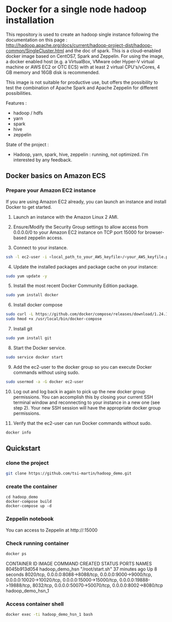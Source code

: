 Docker for a single node hadoop installation
============================================

This repository is used to create an hadoop single instance following the documentation on this page :
http://hadoop.apache.org/docs/current/hadoop-project-dist/hadoop-common/SingleCluster.html and the doc
of spark. This is a cloud-enabled docker image based on CentOS7, Spark and Zeppelin. For using the image, a docker enabled host (e.g. a VirtualBox, VMware oder Hyper-V virtual machine or AWS EC2 or OTC ECS) with at least 2 virtual CPU's/vCores, 4 GB memory and 16GB disk is recommended.

This image is not suitable for productive use, but offers the possibility to test the combination of Apache Spark and Apache Zeppelin for different possibilities.

Features :

* hadoop / hdfs
* yarn
* spark
* hive
* zeppelin

State of the project :

* Hadoop, yarn, spark, hive, zeppelin : running, not optimized. I'm interested by any feedback.


Docker basics on Amazon ECS
---------------------------

### Prepare your Amazon EC2 instance

If you are using Amazon EC2 already, you can launch an instance and install Docker to get started. 

1. Launch an instance with the Amazon Linux 2 AMI. 

2. Ensure/Modify the Security Group settings to allow access from 0.0.0.0/0 to your Amazon EC2 instance on TCP port 15000 for browser-based zeppelin access.

3. Connect to your instance. 
```bash
ssh -l ec2-user -i <local_path_to_your_AWS_keyfile>/<your_AWS_keyfile.pem> <Instance IP or FQDN> 
```

4. Update the installed packages and package cache on your instance: 
```bash
sudo yum update -y
```

5. Install the most recent Docker Community Edition package.
```bash
sudo yum install docker
```

6. Install docker compose
```bash
sudo curl -L https://github.com/docker/compose/releases/download/1.24.1/docker-compose-`uname -s`-`uname -m` -o /usr/local/bin/docker-compose
sudo hmod +x /usr/local/bin/docker-compose
```

7. Install git
```bash
sudo yum install git
```

8. Start the Docker service.
```bash
sudo service docker start
```

9. Add the ec2-user to the docker group so you can execute Docker commands without using sudo. 
```bash
sudo usermod -a -G docker ec2-user
```

10. Log out and log back in again to pick up the new docker group permissions. You can accomplish this by closing your current SSH terminal window and reconnecting to your instance in a new one (see step 2). Your new SSH session will have the appropriate docker group permissions. 

11. Verify that the ec2-user can run Docker commands without sudo. 
```bash
docker info
```

Quickstart
----------

### clone the project

```bash
git clone https://github.com/tsi-martin/hadoop_demo.git
```

### create the container

```
cd hadoop_demo
docker-compose build
docker-compose up -d
```

### Zeppelin notebook

You can access to Zeppelin at http://<Instance IP or FQDN>:15000

### Check running container

```bash
docker ps
```

CONTAINER ID        IMAGE               COMMAND             CREATED             STATUS              PORTS                                                                                                                                                                                                NAMES
8045b913d054        hadoop_demo_hsn     "/root/start.sh"    37 minutes ago      Up 8 seconds        8020/tcp, 0.0.0.0:8088->8088/tcp, 0.0.0.0:9000->9000/tcp, 0.0.0.0:10020->10020/tcp, 0.0.0.0:15000->15000/tcp, 0.0.0.0:19888->19888/tcp, 8032/tcp, 0.0.0.0:50070->50070/tcp, 0.0.0.0:8002->8080/tcp   hadoop_demo_hsn_1


### Access container shell

```bash
docker exec -ti hadoop_demo_hsn_1 bash

